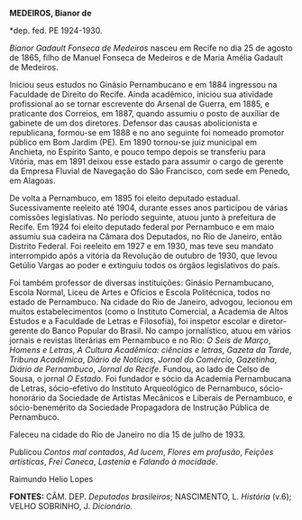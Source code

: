 **MEDEIROS, Bianor de**

\*dep. fed. PE 1924-1930.

*Bianor Gadault Fonseca de Medeiros* nasceu em Recife no dia 25 de
agosto de 1865, filho de Manuel Fonseca de Medeiros e de Maria Amélia
Gadault de Medeiros.

Iniciou seus estudos no Ginásio Pernambucano e em 1884 ingressou na
Faculdade de Direito do Recife. Ainda acadêmico, iniciou sua atividade
profissional ao se tornar escrevente do Arsenal de Guerra, em 1885, e
praticante dos Correios, em 1887, quando assumiu o posto de auxiliar de
gabinete de um dos diretores. Defensor das causas abolicionista e
republicana, formou-se em 1888 e no ano seguinte foi nomeado promotor
público em Bom Jardim (PE). Em 1890 tornou-se juiz municipal em
Anchieta, no Espírito Santo, e pouco tempo depois se transferiu para
Vitória, mas em 1891 deixou esse estado para assumir o cargo de gerente
da Empresa Fluvial de Navegação do São Francisco, com sede em Penedo, em
Alagoas.

De volta a Pernambuco, em 1895 foi eleito deputado estadual.
Sucessivamente reeleito até 1904, durante esses anos participou de
várias comissões legislativas. No período seguinte, atuou junto à
prefeitura de Recife. Em 1924 foi eleito deputado federal por Pernambuco
e em maio assumiu sua cadeira na Câmara dos Deputados, no Rio de
Janeiro, então Distrito Federal. Foi reeleito em 1927 e em 1930, mas
teve seu mandato interrompido após a vitória da Revolução de outubro de
1930, que levou Getúlio Vargas ao poder e extinguiu todos os órgãos
legislativos do país.

Foi também professor de diversas instituições: Ginásio Pernambucano,
Escola Normal, Liceu de Artes e Ofícios e Escola Politécnica, todos no
estado de Pernambuco. Na cidade do Rio de Janeiro, advogou, lecionou em
muitos estabelecimentos (como o Instituto Comercial, a Academia de Altos
Estudos e a Faculdade de Letras e Filosofia), foi inspetor escolar e
diretor-gerente do Banco Popular do Brasil. No campo jornalístico, atuou
em vários jornais e revistas literárias em Pernambuco e no Rio: *O Seis
de Março*, *Homens e Letras*, *A Cultura Acadêmica: ciências e letras*,
*Gazeta da Tarde*, *Tribuna Acadêmica*, *Diário de Notícias*, *Jornal do
Comércio*, *Gazetinha*, *Diário de Pernambuco*, *Jornal do Recife*.
Fundou, ao lado de Celso de Sousa, o jornal *O Estado*. Foi fundador e
sócio da Academia Pernambucana de Letras, sócio-efetivo do Instituto
Arqueológico de Pernambuco, sócio-honorário da Sociedade de Artistas
Mecânicos e Liberais de Pernambuco, e sócio-benemérito da Sociedade
Propagadora de Instrução Pública de Pernambuco.

Faleceu na cidade do Rio de Janeiro no dia 15 de julho de 1933.

Publicou *Contos mal contados*, *Ad lucem*, *Flores em profusão*,
*Feições artísticas*, *Frei Caneca*, *Lastenia* e *Falando à mocidade*.

Raimundo Helio Lopes

**FONTES:** CÂM. DEP. *Deputados brasileiros*; NASCIMENTO, L. *História*
(v.6); VELHO SOBRINHO, J. *Dicionário.*

